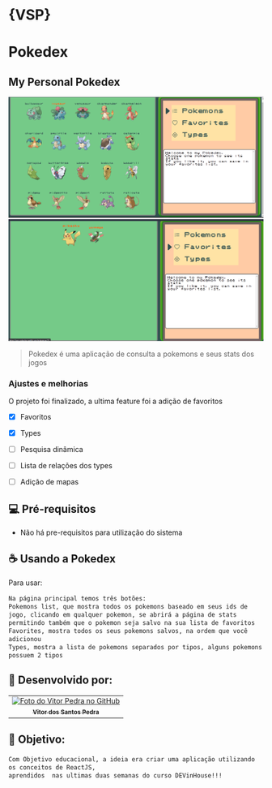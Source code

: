 # {VSP}
# Pokedex
## My Personal Pokedex



<img src="./src/assets/images/Captura de Tela (51).png" alt="Imagem da lista de pokemons">
<img src="./src/assets/images/Captura de Tela (52).png" alt="Imagem da lista de Favoritos">

> Pokedex é uma aplicação de consulta a pokemons e seus stats dos jogos

### Ajustes e melhorias

O projeto foi finalizado, a ultima feature foi a adição de favoritos
- [x] Favoritos
- [x] Types
- [ ] Pesquisa dinâmica
- [ ] Lista de relações dos types
- [ ] Adição de mapas 



## 💻 Pré-requisitos

 - Não há pre-requisitos para utilização do sistema



## ☕ Usando a Pokedex

Para usar:

```
Na página principal temos três botões:
Pokemons list, que mostra todos os pokemons baseado em seus ids de jogo, clicando em qualquer pokemon, se abrirá a página de stats
permitindo também que o pokemon seja salvo na sua lista de favoritos
Favorites, mostra todos os seus pokemons salvos, na ordem que você adicionou
Types, mostra a lista de pokemons separados por tipos, alguns pokemons possuem 2 tipos
```




## 🤝 Desenvolvido por:

<table>
  <tr>
    <td align="center">
      <a href="#">
        <img src="https://pt.gravatar.com/avatar/f0a681d3c89a0d7051ad5519d053b9e3" width="100px;" alt="Foto do Vitor Pedra no GitHub"/><br>
        <sub>
          <b>Vitor dos Santos Pedra</b>
        </sub>
      </a>
    </td>
  </tr>
</table>



## 🤝 Objetivo:

```
Com Objetivo educacional, a ideia era criar uma aplicação utilizando os conceitos de ReactJS,
aprendidos  nas ultimas duas semanas do curso DEVinHouse!!!
```
